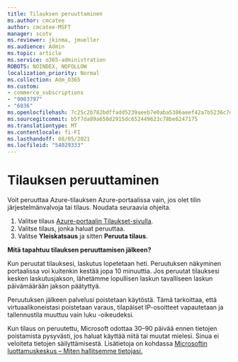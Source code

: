 ```yaml
---
title: Tilauksen peruuttaminen
ms.author: cmcatee
author: cmcatee-MSFT
manager: scotv
ms.reviewer: jkinma, jmueller
ms.audience: Admin
ms.topic: article
ms.service: o365-administration
ROBOTS: NOINDEX, NOFOLLOW
localization_priority: Normal
ms.collection: Adm_O365
ms.custom:
- commerce_subscriptions
- "9003797"
- "6836"
ms.openlocfilehash: 7c25c2b782bdffadd5239aeeb7e0aba5386aeef42a7b5236c7d282ac3ba26a55
ms.sourcegitcommit: b5f7da89a650d2915dc652449623c78be6247175
ms.translationtype: MT
ms.contentlocale: fi-FI
ms.lasthandoff: 08/05/2021
ms.locfileid: "54029333"
---
```

# <a name="how-to-cancel-a-subscription"></a>Tilauksen peruuttaminen

Voit peruuttaa Azure-tilauksen Azure-portaalissa vain, jos olet tilin järjestelmänvalvoja tai tilaus. Noudata seuraavia ohjeita.

1. Valitse tilaus [Azure-portaalin Tilaukset-sivulla](https://ms.portal.azure.com/#blade/Microsoft_Azure_Billing/SubscriptionsBlade).
2. Valitse tilaus, jonka haluat peruuttaa.
3. Valitse **Yleiskatsaus** ja sitten **Peruuta tilaus**.

**Mitä tapahtuu tilauksen peruuttamisen jälkeen?**

Kun peruutat tilauksesi, laskutus lopetetaan heti. Peruutuksen näkyminen portaalissa voi kuitenkin kestää jopa 10 minuuttia. Jos peruutat tilauksesi kesken laskutusjakson, lähetämme lopullisen laskun tavalliseen laskun päivämäärään jakson päätyttyä.

Peruutuksen jälkeen palvelusi poistetaan käytöstä. Tämä tarkoittaa, että virtuaalikoneistasi poistetaan varaus, tilapäiset IP-osoitteet vapautetaan ja tallennustila muuttuu vain luku -oikeudeksi.

Kun tilaus on peruutettu, Microsoft odottaa 30–90 päivää ennen tietojen poistamista pysyvästi, jos haluat käyttää niitä tai muutat mielesi. Sinua ei veloiteta tietojen säilyttämisestä. Lisätietoja on kohdassa [Microsoftin luottamuskeskus – Miten hallitsemme tietojasi.](https://www.microsoft.com/trust-center/privacy/data-management#leave)


